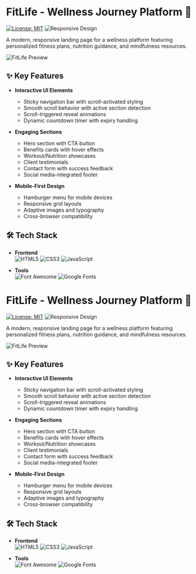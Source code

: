 # FitLife - Wellness Journey Platform 🌱

[![License: MIT](https://img.shields.io/badge/License-MIT-green.svg)](https://opensource.org/licenses/MIT)
![Responsive Design](https://img.shields.io/badge/Responsive-Yes-brightgreen)

A modern, responsive landing page for a wellness platform featuring personalized fitness plans, nutrition guidance, and mindfulness resources.

![FitLife Preview](./images/fitlife.jpg)

## ✨ Key Features

- **Interactive UI Elements**

  - Sticky navigation bar with scroll-activated styling
  - Smooth scroll behavior with active section detection
  - Scroll-triggered reveal animations
  - Dynamic countdown timer with expiry handling

- **Engaging Sections**

  - Hero section with CTA button
  - Benefits cards with hover effects
  - Workout/Nutrition showcases
  - Client testimonials
  - Contact form with success feedback
  - Social media-integrated footer

- **Mobile-First Design**
  - Hamburger menu for mobile devices
  - Responsive grid layouts
  - Adaptive images and typography
  - Cross-browser compatibility

## 🛠 Tech Stack

- **Frontend**  
  ![HTML5](https://img.shields.io/badge/HTML5-E34F26?logo=html5&logoColor=white)
  ![CSS3](https://img.shields.io/badge/CSS3-1572B6?logo=css3&logoColor=white)
  ![JavaScript](https://img.shields.io/badge/JavaScript-F7DF1E?logo=javascript&logoColor=black)

- **Tools**  
  ![Font Awesome](https://img.shields.io/badge/Font_Awesome-339AF0?logo=fontawesome&logoColor=white)
  ![Google Fonts](https://img.shields.io/badge/Google_Fonts-4285F4?logo=googlefonts&logoColor=white)

# FitLife - Wellness Journey Platform 🌱

[![License: MIT](https://img.shields.io/badge/License-MIT-green.svg)](https://opensource.org/licenses/MIT)
![Responsive Design](https://img.shields.io/badge/Responsive-Yes-brightgreen)

A modern, responsive landing page for a wellness platform featuring personalized fitness plans, nutrition guidance, and mindfulness resources.

![FitLife Preview](./images/fitlife.jpg)

## ✨ Key Features

- **Interactive UI Elements**

  - Sticky navigation bar with scroll-activated styling
  - Smooth scroll behavior with active section detection
  - Scroll-triggered reveal animations
  - Dynamic countdown timer with expiry handling

- **Engaging Sections**

  - Hero section with CTA button
  - Benefits cards with hover effects
  - Workout/Nutrition showcases
  - Client testimonials
  - Contact form with success feedback
  - Social media-integrated footer

- **Mobile-First Design**
  - Hamburger menu for mobile devices
  - Responsive grid layouts
  - Adaptive images and typography
  - Cross-browser compatibility

## 🛠 Tech Stack

- **Frontend**  
  ![HTML5](https://img.shields.io/badge/HTML5-E34F26?logo=html5&logoColor=white)
  ![CSS3](https://img.shields.io/badge/CSS3-1572B6?logo=css3&logoColor=white)
  ![JavaScript](https://img.shields.io/badge/JavaScript-F7DF1E?logo=javascript&logoColor=black)

- **Tools**  
  ![Font Awesome](https://img.shields.io/badge/Font_Awesome-339AF0?logo=fontawesome&logoColor=white)
  ![Google Fonts](https://img.shields.io/badge/Google_Fonts-4285F4?logo=googlefonts&logoColor=white)
